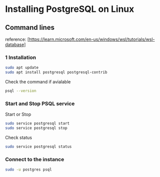 # Installing PostgreSQL on Linux

## Command lines

reference: [https://learn.microsoft.com/en-us/windows/wsl/tutorials/wsl-database]

### 1 Installation

```sh
sudo apt update
sudo apt install postgresql postgresql-contrib
```

Check the command if avialable

```sh
psql --version
```

### Start and Stop PSQL service

Start or Stop
```sh
sudo service postgresql start
sudo service postgresql stop 
```

Check status
```sh
sudo service postgresql status 
```

### Connect to the instance

```sh
sudo -u postgres psql
```

